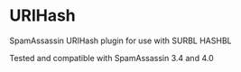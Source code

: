 # URIHash
SpamAssassin URIHash plugin for use with SURBL HASHBL 

Tested and compatible with SpamAssassin 3.4 and 4.0
